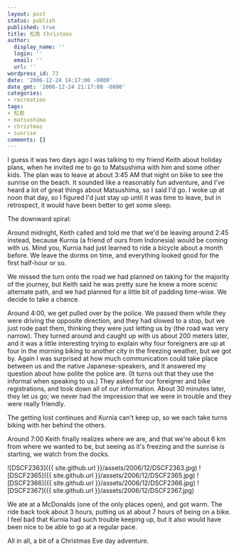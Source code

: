 ```yaml
---
layout: post
status: publish
published: true
title: 松島 Christmas
author:
  display_name: ''
  login: ''
  email: ''
  url: ''
wordpress_id: 72
date: '2006-12-24 14:17:00 -0800'
date_gmt: '2006-12-24 21:17:00 -0800'
categories:
- recreation
tags:
- 松島
- matsushima
- christmas
- sunrise
comments: []
---
```

I guess it was two days ago I was talking to my friend Keith about holiday plans, when he invited me to go to Matsushima with him and some other kids.  The plan was to leave at about 3:45 AM that night on bike to see the sunrise on the beach.  It sounded like a reasonably fun adventure, and I've heard a lot of great things about Matsushima, so I said I'd go.  I woke up at noon that day, so I figured I'd just stay up until it was time to leave, but in retrospect, it would have been better to get some sleep.

The downward spiral:

Around midnight, Keith called and told me that we'd be leaving around 2:45 instead, because Kurnia (a friend of ours from Indonesia) would be coming with us.  Mind you, Kurnia had just learned to ride a bicycle about a month before.  We leave the dorms on time, and everything looked good for the first half-hour or so.  

We missed the turn onto the road we had planned on taking for the majority of the journey, but Keith said he was pretty sure he knew a more scenic alternate path, and we had planned for a little bit of padding time-wise.  We decide to take a chance.

Around 4:00, we get pulled over by the police.  We passed them while they were driving the opposite direction, and they had slowed to a stop, but we just rode past them, thinking they were just letting us by (the road was very narrow).  They turned around and caught up with us about 200 meters later, and it was a little interesting trying to explain why four foreigners are up at four in the morning biking to another city in the freezing weather, but we got by.  Again I was surprised at how much communication could take place between us and the native Japanese-speakers, and it answered my question about how polite the police are.  (It turns out that they use the informal when speaking to us.)  They asked for our foreigner and bike registrations, and took down all of our information.  About 30 minutes later, they let us go; we never had the impression that we were in trouble and they were really friendly.

The getting lost continues and Kurnia can't keep up, so we each take turns biking with her behind the others.

Around 7:00 Keith finally realizes where we are, and that we're about 6 km from where we wanted to be, but seeing as it's freezing and the sunrise is starting, we watch from the docks.

![DSCF2363]({{ site.github.url }}/assets/2006/12/DSCF2363.jpg)
![DSCF2365]({{ site.github.url }}/assets/2006/12/DSCF2365.jpg)
![DSCF2366]({{ site.github.url }}/assets/2006/12/DSCF2366.jpg)
![DSCF2367]({{ site.github.url }}/assets/2006/12/DSCF2367.jpg)

We ate at a McDonalds (one of the only places open), and got warm.  The ride back took about 3 hours, putting us at about 7 hours of being on a bike.  I feel bad that Kurnia had such trouble keeping up, but it also would have been nice to be able to go at a regular pace.

All in all, a bit of a Christmas Eve day adventure.
